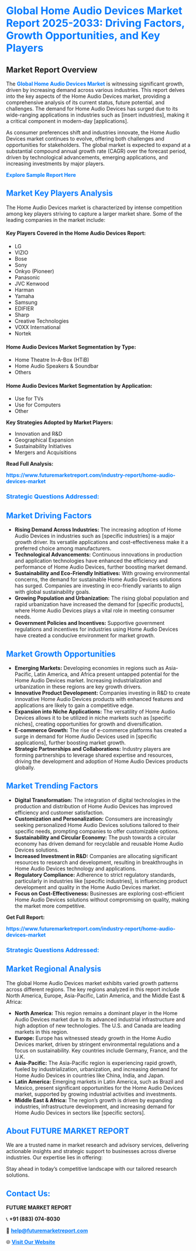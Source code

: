 <h1 style="color: #007BFF;">Global Home Audio Devices Market Report 2025-2033: Driving Factors, Growth Opportunities, and Key Players</h1>

<section id="overview">
<h2>Market Report Overview</h2>
<p>The <a href="https://www.futuremarketreport.com/industry-report/home-audio-devices-market" style="color: #007BFF; text-decoration: none;"><strong>Global Home Audio Devices Market</strong></a> is witnessing significant growth, driven by increasing demand across various industries. This report delves into the key aspects of the Home Audio Devices market, providing a comprehensive analysis of its current status, future potential, and challenges. The demand for Home Audio Devices has surged due to its wide-ranging applications in industries such as [insert industries], making it a critical component in modern-day [applications].</p>
<p>As consumer preferences shift and industries innovate, the Home Audio Devices market continues to evolve, offering both challenges and opportunities for stakeholders. The global market is expected to expand at a substantial compound annual growth rate (CAGR) over the forecast period, driven by technological advancements, emerging applications, and increasing investments by major players.</p>
</section>

<section id="overview">
<p><a href="https://www.futuremarketreport.com/request-sample/reportId=82550" style="color: #007BFF; text-decoration: none;"><strong>Explore Sample Report Here</strong></a></p>
</section>

<section id="key-players">
<h2 style="color: #007BFF;">Market Key Players Analysis</h2>
<p>The Home Audio Devices market is characterized by intense competition among key players striving to capture a larger market share. Some of the leading companies in the market include:</p>
<h4>Key Players Covered in the Home Audio Devices Report:</h4>
<ul><li>LG</li><li>VIZIO</li><li>Bose</li><li>Sony</li><li>Onkyo (Pioneer)</li><li>Panasonic</li><li>JVC Kenwood</li><li>Harman</li><li>Yamaha</li><li>Samsung</li><li>EDIFIER</li><li>Sharp</li><li>Creative Technologies</li><li>VOXX International</li><li>Nortek</li></ul>
<h4>Home Audio Devices Market Segmentation by Type:</h4>
<ul><li>Home Theatre In-A-Box (HTiB)</li><li>Home Audio Speakers &amp; Soundbar</li><li>Others</li></ul>

<h4>Home Audio Devices Market Segmentation by Application:</h4>
<ul><li>Use for TVs</li><li>Use for Computers</li><li>Other</li></ul>
<p><strong>Key Strategies Adopted by Market Players:</strong></p>
<ul>
<li>Innovation and R&D</li>
<li>Geographical Expansion</li>
<li>Sustainability Initiatives</li>
<li>Mergers and Acquisitions</li>
</ul>
</section>

<section>
<p><strong>Read Full Analysis: </strong></p><a href="https://www.futuremarketreport.com/industry-report/home-audio-devices-market" style="color: #007BFF; text-decoration: none;"><strong>https://www.futuremarketreport.com/industry-report/home-audio-devices-market</strong></a>
<h3 style="color: #007BFF;">Strategic Questions Addressed:</h3>
</section>

<section id="driving-factors">
<h2 style="color: #007BFF;">Market Driving Factors</h2>
<ul>
<li><strong>Rising Demand Across Industries:</strong> The increasing adoption of Home Audio Devices in industries such as [specific industries] is a major growth driver. Its versatile applications and cost-effectiveness make it a preferred choice among manufacturers.</li>
<li><strong>Technological Advancements:</strong> Continuous innovations in production and application technologies have enhanced the efficiency and performance of Home Audio Devices, further boosting market demand.</li>
<li><strong>Sustainability and Eco-Friendly Initiatives:</strong> With growing environmental concerns, the demand for sustainable Home Audio Devices solutions has surged. Companies are investing in eco-friendly variants to align with global sustainability goals.</li>
<li><strong>Growing Population and Urbanization:</strong> The rising global population and rapid urbanization have increased the demand for [specific products], where Home Audio Devices plays a vital role in meeting consumer needs.</li>
<li><strong>Government Policies and Incentives:</strong> Supportive government regulations and incentives for industries using Home Audio Devices have created a conducive environment for market growth.</li>
</ul>
</section>

<section id="growth-opportunities">
<h2 style="color: #007BFF;">Market Growth Opportunities</h2>
<ul>
<li><strong>Emerging Markets:</strong> Developing economies in regions such as Asia-Pacific, Latin America, and Africa present untapped potential for the Home Audio Devices market. Increasing industrialization and urbanization in these regions are key growth drivers.</li>
<li><strong>Innovative Product Development:</strong> Companies investing in R&D to create innovative Home Audio Devices products with enhanced features and applications are likely to gain a competitive edge.</li>
<li><strong>Expansion into Niche Applications:</strong> The versatility of Home Audio Devices allows it to be utilized in niche markets such as [specific niches], creating opportunities for growth and diversification.</li>
<li><strong>E-commerce Growth:</strong> The rise of e-commerce platforms has created a surge in demand for Home Audio Devices used in [specific applications], further boosting market growth.</li>
<li><strong>Strategic Partnerships and Collaborations:</strong> Industry players are forming partnerships to leverage shared expertise and resources, driving the development and adoption of Home Audio Devices products globally.</li>
</ul>
</section>

<section id="trending-factors">
<h2 style="color: #007BFF;">Market Trending Factors</h2>
<ul>
<li><strong>Digital Transformation:</strong> The integration of digital technologies in the production and distribution of Home Audio Devices has improved efficiency and customer satisfaction.</li>
<li><strong>Customization and Personalization:</strong> Consumers are increasingly seeking personalized Home Audio Devices solutions tailored to their specific needs, prompting companies to offer customizable options.</li>
<li><strong>Sustainability and Circular Economy:</strong> The push towards a circular economy has driven demand for recyclable and reusable Home Audio Devices solutions.</li>
<li><strong>Increased Investment in R&D:</strong> Companies are allocating significant resources to research and development, resulting in breakthroughs in Home Audio Devices technology and applications.</li>
<li><strong>Regulatory Compliance:</strong> Adherence to strict regulatory standards, particularly in industries like [specific industries], is influencing product development and quality in the Home Audio Devices market.</li>
<li><strong>Focus on Cost-Effectiveness:</strong> Businesses are exploring cost-efficient Home Audio Devices solutions without compromising on quality, making the market more competitive.</li>
</ul>
</section>

<section>
<p><strong>Get Full Report: </strong></p><a href="https://www.futuremarketreport.com/industry-report/home-audio-devices-market" style="color: #007BFF; text-decoration: none;"><strong>https://www.futuremarketreport.com/industry-report/home-audio-devices-market</strong></a>
<h3 style="color: #007BFF;">Strategic Questions Addressed:</h3>
</section>


<section id="regional-analysis">
<h2 style="color: #007BFF;">Market Regional Analysis</h2>
<p>The global Home Audio Devices market exhibits varied growth patterns across different regions. The key regions analyzed in this report include North America, Europe, Asia-Pacific, Latin America, and the Middle East & Africa:</p>
<ul>
<li><strong>North America:</strong> This region remains a dominant player in the Home Audio Devices market due to its advanced industrial infrastructure and high adoption of new technologies. The U.S. and Canada are leading markets in this region.</li>
<li><strong>Europe:</strong> Europe has witnessed steady growth in the Home Audio Devices market, driven by stringent environmental regulations and a focus on sustainability. Key countries include Germany, France, and the U.K.</li>
<li><strong>Asia-Pacific:</strong> The Asia-Pacific region is experiencing rapid growth, fueled by industrialization, urbanization, and increasing demand for Home Audio Devices in countries like China, India, and Japan.</li>
<li><strong>Latin America:</strong> Emerging markets in Latin America, such as Brazil and Mexico, present significant opportunities for the Home Audio Devices market, supported by growing industrial activities and investments.</li>
<li><strong>Middle East & Africa:</strong> The region’s growth is driven by expanding industries, infrastructure development, and increasing demand for Home Audio Devices in sectors like [specific sectors].</li>
</ul>
</section>

<footer>
<h2 style="color: #007BFF;">About FUTURE MARKET REPORT</h2>
<p>We are a trusted name in market research and advisory services, delivering actionable insights and strategic support to businesses across diverse industries. Our expertise lies in offering:</p>

<p>Stay ahead in today’s competitive landscape with our tailored research solutions.</p>

<h2 style="color: #007BFF;">Contact Us:</h2>
<p><strong>FUTURE MARKET REPORT</strong></p>
<p>📞 <strong>+91 (883) 074-8030</strong></p>
<p>📧 <strong><a href="mailto:help@futuremarketreport.com" style="color: #007BFF;">help@futuremarketreport.com</a></strong></p>
<p>🌐 <strong><a href="https://www.futuremarketreport.com/" style="color: #007BFF;">Visit Our Website</a></strong></p>
</footer>